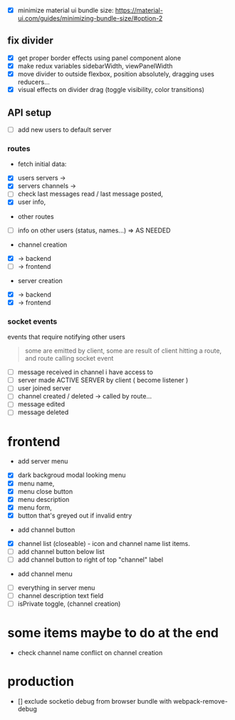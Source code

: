 - [x] minimize material ui bundle size: https://material-ui.com/guides/minimizing-bundle-size/#option-2

## fix divider

- [x] get proper border effects using panel component alone
- [x] make redux variables sidebarWidth, viewPanelWidth
- [x] move divider to outside flexbox, position absolutely, dragging uses reducers...
- [x] visual effects on divider drag (toggle visibility, color transitions)

## API setup

- [ ] add new users to default server

### routes

- fetch initial data:
- [x] users servers ->
- [x] servers channels ->
- [ ] check last messages read / last message posted,
- [x] user info,
- other routes
- [ ] info on other users (status, names...) => AS NEEDED
- channel creation
- [x] -> backend
- [ ] -> frontend
- server creation
- [x] -> backend
- [x] -> frontend

### socket events

events that require notifying other users

> some are emitted by client, some are result of client hitting a route, and route calling socket event

- [ ] message received in channel i have access to
- [ ] server made ACTIVE SERVER by client ( become listener )
- [ ] user joined server
- [ ] channel created / deleted -> called by route...
- [ ] message edited
- [ ] message deleted

# frontend

- add server menu
- [x] dark backgroud modal looking menu
- [x] menu name,
- [x] menu close button
- [x] menu description
- [x] menu form,
- [x] button that's greyed out if invalid entry

- add channel button
- [x] channel list (closeable) - icon and channel name list items.
- [ ] add channel button below list
- [ ] add channel button to right of top "channel" label

- add channel menu
- [ ] everything in server menu
- [ ] channel description text field
- [ ] isPrivate toggle, (channel creation)

# some items maybe to do at the end

- check channel name conflict on channel creation

# production

- [] exclude socketio debug from browser bundle with webpack-remove-debug
